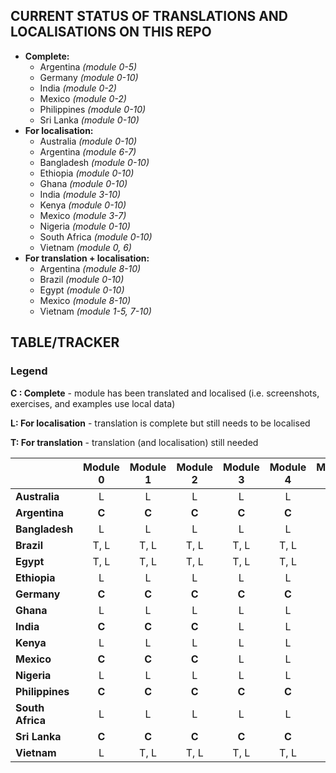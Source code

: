 ## CURRENT STATUS OF TRANSLATIONS AND LOCALISATIONS ON THIS REPO

- **Complete:**
    - Argentina *(module 0-5)*
    - Germany *(module 0-10)*
    - India *(module 0-2)*
    - Mexico *(module 0-2)*
    - Philippines *(module 0-10)*
    - Sri Lanka *(module 0-10)*
- **For localisation:** 
    - Australia *(module 0-10)*
    - Argentina *(module 6-7)*
    - Bangladesh *(module 0-10)*
    - Ethiopia *(module 0-10)*
    - Ghana *(module 0-10)*
    - India *(module 3-10)*
    - Kenya *(module 0-10)*
    - Mexico *(module 3-7)*
    - Nigeria *(module 0-10)*
    - South Africa *(module 0-10)*
    - Vietnam *(module 0, 6)*
- **For translation + localisation:** 
    - Argentina *(module 8-10)*
    - Brazil *(module 0-10)*
    - Egypt *(module 0-10)*
    - Mexico *(module 8-10)*
    - Vietnam *(module 1-5, 7-10)*


## TABLE/TRACKER

### Legend

**C : Complete** - module has been translated and localised (i.e. screenshots, exercises, and examples use local data)

**L: For localisation** - translation is complete but still needs to be localised

**T: For translation** - translation (and localisation) still needed

|        | Module 0 | Module 1 | Module 2 | Module 3 | Module 4 | Module 5 | Module 6 | Module 7 | Module 8 | Module 9 | Module 10 |
|--------------|:--------:|:--------:|:--------:|:--------:|:--------:|:--------:|:--------:|:--------:|:--------:|:--------:|:---------:|
| **Australia**    |     L    |     L    |     L    |     L    |     L    |     L    |     L    |     L    |     L    |     L    |     L     |
| **Argentina**    |     **C**    |     **C**    |     **C**    |     **C**    |     **C**    |     **C**    |     L    |     L    |     T, L    |     T, L    |     T, L     |
| **Bangladesh**   |     L    |     L    |     L    |     L    |     L    |     L    |     L    |     L    |     L    |     L    |     L     |
| **Brazil**       |   T, L   |   T, L   |   T, L   |   T, L   |   T, L   |   T, L   |   T, L   |   T, L   |   T, L   |   T, L   |    T, L   |
| **Egypt**        |   T, L   |   T, L   |   T, L   |   T, L   |   T, L   |   T, L   |   T, L   |   T, L   |   T, L   |   T, L   |    T, L   |
| **Ethiopia**     |     L    |     L    |     L    |     L    |     L    |     L    |     L    |     L    |     L    |     L    |     L     |
| **Germany**      |     **C**    |     **C**    |     **C**    |     **C**    |     **C**    |     **C**    |     **C**    |     **C**    |     **C**    |     **C**    |     **C**     |
| **Ghana**        |     L    |     L    |     L    |     L    |     L    |     L    |     L    |     L    |     L    |     L    |     L     |
| **India**        |     **C**    |     **C**    |     **C**    |     L    |     L    |     L    |     L    |     L    |     L    |     L    |     L     |
| **Kenya**        |     L    |     L    |     L    |     L    |     L    |     L    |     L    |     L    |     L    |     L    |     L     |
| **Mexico**       |     **C**    |     **C**    |     **C**    |     L    |     L    |     L    |     L    |     L    |     T, L    |     T, L    |     T, L     |
| **Nigeria**      |     L    |     L    |     L    |     L    |     L    |     L    |     L    |     L    |     L    |     L    |     L     |
| **Philippines**  |     **C**    |     **C**    |     **C**    |     **C**    |     **C**    |     **C**    |     **C**    |     **C**    |     **C**    |     **C**    |     **C**     |
| **South Africa** |     L    |     L    |     L    |     L    |     L    |     L    |     L    |     L    |     L    |     L    |     L     |
| **Sri Lanka**    |     **C**    |     **C**    |     **C**    |     **C**    |     **C**    |     **C**    |     **C**    |     **C**    |     **C**    |     **C**    |     **C**     |
| **Vietnam**     |     L    |   T, L   |   T, L   |   T, L   |   T, L   |   T, L   |     L    |   T, L   |   T, L   |   T, L   |    T, L   |
